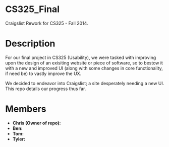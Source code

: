 CS325_Final
===========
Craigslist Rework for CS325 - Fall 2014. 

<h1> Description </h1>
For our final project in CS325 (Usability), we were tasked with improving upon the design of an exisiting website or piece of software, so to bestow it with a new and improved UI (along with some changes in core functionality, if need be) to vastly improve the UX.

We decided to endeavor into Craigslist; a site desperately needing a new UI. This repo details our progress thus far. 

<h1> Members </h1>
<ul>
<li><strong>Chris (Owner of repo):</strong> </li>
<li><strong>Ben:</strong></li>
<li><strong>Tom:</strong> </li>
<li><strong>Tyler:</strong> </li>
</ul>

